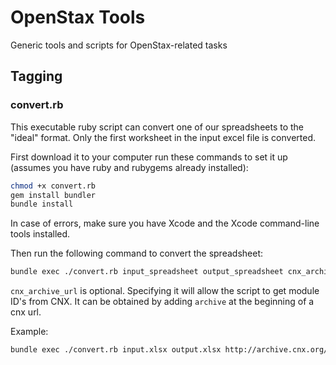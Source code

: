 # OpenStax Tools

Generic tools and scripts for OpenStax-related tasks

## Tagging

### convert.rb

This executable ruby script can convert one of our spreadsheets to the "ideal" format.
Only the first worksheet in the input excel file is converted.

First download it to your computer run these commands to set it up
(assumes you have ruby and rubygems already installed):

```sh
chmod +x convert.rb
gem install bundler
bundle install
```

In case of errors, make sure you have Xcode and the Xcode command-line tools installed.

Then run the following command to convert the spreadsheet:

```sh
bundle exec ./convert.rb input_spreadsheet output_spreadsheet cnx_archive_url
```

`cnx_archive_url` is optional. Specifying it will allow the script to get module ID's from CNX.
It can be obtained by adding `archive` at the beginning of a cnx url.

Example:

```sh
bundle exec ./convert.rb input.xlsx output.xlsx http://archive.cnx.org/contents/031da8d3-b525-429c-80cf-6c8ed997733a@9.4
```
